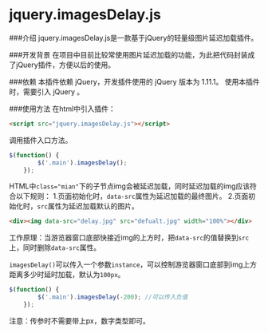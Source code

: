 # jquery.imagesDelay.js
###介绍
jquery.imagesDelay.js是一款基于jQuery的轻量级图片延迟加载插件。

###开发背景
在项目中目前比较常使用图片延迟加载的功能，为此把代码封装成了jQuery插件，方便以后的使用。

###依赖
本插件依赖 jQuery，开发插件使用的 jQuery 版本为 1.11.1。
使用本插件时，需要引入 jQuery 。

###使用方法
在html中引入插件：
```html
<script src="jquery.imagesDelay.js"></script>
```
调用插件入口方法。

```javascript
$(function() {
		$('.main').imagesDelay();
	});
```
HTML中`class="mian"`下的子节点img会被延迟加载，同时延迟加载的img应该符合以下规则：
1.页面初始化时，`data-src`属性为延迟加载的最终图片。
2.页面初始化时，`src`属性为延迟加载默认的图片。
```html
<div><img data-src="delay.jpg" src="defualt.jpg" width="100%"></div>
```

工作原理：当游览器窗口底部快接近img的上方时，把`data-src`的值替换到`src`上，同时删除`data-src`属性。

`imagesDelay()`可以传入一个参数`instance`，可以控制游览器窗口底部到img上方距离多少时延时加载，默认为`100px`。

```javascript
$(function() {
		$('.main').imagesDelay(-200); //可以传入负值
	});
```
注意：传参时不需要带上px，数字类型即可。
